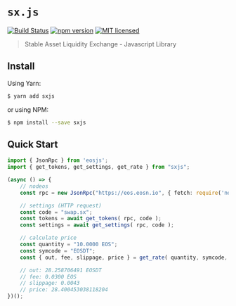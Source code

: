# `sx.js`

[![Build Status](https://travis-ci.org/stableex/sx.js.svg?branch=master)](https://travis-ci.org/stableex/sx.js)
[![npm version](https://badge.fury.io/js/sxjs.svg)](https://badge.fury.io/js/sxjs)
[![MIT licensed](https://img.shields.io/badge/license-MIT-blue.svg)](https://raw.githubusercontent.com/stableex/sx.js/master/LICENSE)


> Stable Asset Liquidity Exchange - Javascript Library

## Install

Using Yarn:

```bash
$ yarn add sxjs
```

or using NPM:

```bash
$ npm install --save sxjs
```

## Quick Start

```ts
import { JsonRpc } from 'eosjs';
import { get_tokens, get_settings, get_rate } from "sxjs";

(async () => {
    // nodeos
    const rpc = new JsonRpc("https://eos.eosn.io", { fetch: require('node-fetch') });

    // settings (HTTP request)
    const code = "swap.sx";
    const tokens = await get_tokens( rpc, code );
    const settings = await get_settings( rpc, code );

    // calculate price
    const quantity = "10.0000 EOS";
    const symcode = "EOSDT";
    const { out, fee, slippage, price } = get_rate( quantity, symcode, tokens, settings );

    // out: 28.258706491 EOSDT
    // fee: 0.0300 EOS
    // slippage: 0.0043
    // price: 28.400453038118204
})();
```
